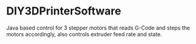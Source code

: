 # DIY3DPrinterSoftware
Java based control for 3 stepper motors that reads G-Code and steps the motors accordingly, also controls extruder feed rate and state.
